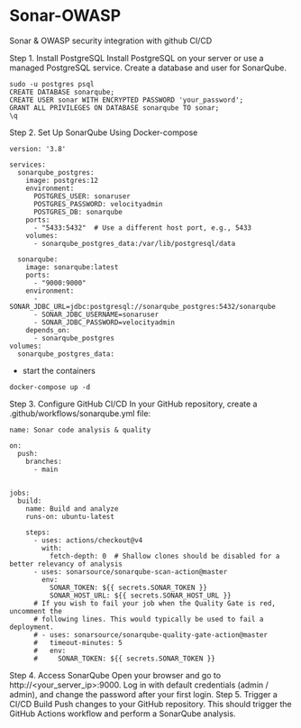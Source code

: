 # Sonar-OWASP
Sonar &amp; OWASP security integration with github CI/CD 

Step 1. Install PostgreSQL
Install PostgreSQL on your server or use a managed PostgreSQL service.
Create a database and user for SonarQube.
```
sudo -u postgres psql
CREATE DATABASE sonarqube;
CREATE USER sonar WITH ENCRYPTED PASSWORD 'your_password';
GRANT ALL PRIVILEGES ON DATABASE sonarqube TO sonar;
\q
```
Step 2. Set Up SonarQube
Using Docker-compose
```
version: '3.8'

services:
  sonarqube_postgres:
    image: postgres:12
    environment:
      POSTGRES_USER: sonaruser
      POSTGRES_PASSWORD: velocityadmin
      POSTGRES_DB: sonarqube
    ports:
      - "5433:5432"  # Use a different host port, e.g., 5433
    volumes:
      - sonarqube_postgres_data:/var/lib/postgresql/data

  sonarqube:
    image: sonarqube:latest
    ports:
      - "9000:9000"
    environment:
      - SONAR_JDBC_URL=jdbc:postgresql://sonarqube_postgres:5432/sonarqube
      - SONAR_JDBC_USERNAME=sonaruser
      - SONAR_JDBC_PASSWORD=velocityadmin
    depends_on:
      - sonarqube_postgres
volumes:
  sonarqube_postgres_data:
```
- start the containers
```
docker-compose up -d
```
Step 3. Configure GitHub CI/CD
In your GitHub repository, create a .github/workflows/sonarqube.yml file:
```
name: Sonar code analysis & quality

on:
  push:
    branches:
      - main


jobs:
  build:
    name: Build and analyze
    runs-on: ubuntu-latest
    
    steps:
      - uses: actions/checkout@v4
        with:
          fetch-depth: 0  # Shallow clones should be disabled for a better relevancy of analysis
      - uses: sonarsource/sonarqube-scan-action@master
        env:
          SONAR_TOKEN: ${{ secrets.SONAR_TOKEN }}
          SONAR_HOST_URL: ${{ secrets.SONAR_HOST_URL }}
      # If you wish to fail your job when the Quality Gate is red, uncomment the
      # following lines. This would typically be used to fail a deployment.
      # - uses: sonarsource/sonarqube-quality-gate-action@master
      #   timeout-minutes: 5
      #   env:
      #     SONAR_TOKEN: ${{ secrets.SONAR_TOKEN }}
```
Step 4. Access SonarQube
Open your browser and go to http://<your_server_ip>:9000.
Log in with default credentials (admin / admin), and change the password after your first login.
Step 5. Trigger a CI/CD Build
Push changes to your GitHub repository. This should trigger the GitHub Actions workflow and perform a SonarQube analysis.
